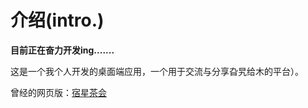 # 介绍(intro.)
**目前正在奋力开发ing.......**

这是一个我个人开发的桌面端应用，一个用于交流与分享旮旯给木的平台）。

曾经的网页版：[宿星茶会](https://www.suxing.site/)






